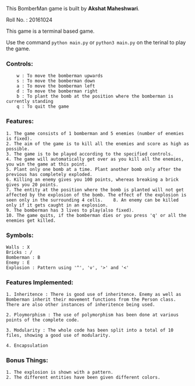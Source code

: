 This BomberMan game is built by **Akshat Maheshwari**.

Roll No. : 20161024

This game is a terminal based game.

Use the command ```python main.py``` or ```python3 main.py``` on the terinal to play the game.

### Controls:
```
	w : To move the bomberman upwards
	s : To move the bomberman down
	a : To move the bomberman left
	d : To move the bomberman right
	b : To plant the bomb at the position where the bomberman is currently standing
	q : To quit the game
```

### Features:
	1. The game consists of 1 bomberman and 5 enemies (number of enemies is fixed).
	2. The aim of the game is to kill all the enemies and score as high as possible.
	3. The game is to be played according to the specified controls.
	4. The game will automatically get over as you kill all the enemies, you win the game at this point.
	5. Plant only one bomb at a time. Plant another bomb only after the previous has completely exploded.
	6. Killing an enemy gives you 100 points, whereas breaking a brick gives you 20 points.
	7. The entity at the position where the bomb is planted will not get affected by the explosion of the bomb. The effect of the explosion is seen only in the surrounding 4 cells.	8. An enemy can be killed only if it gets caught in an explosion.
	9. The bomberman has 3 lives to play(also fixed).
	10. The game quits, if the bomberman dies or you press 'q' or all the enemies get killed.

### Symbols:
	Walls : X
	Bricks : /
	Bomberman : B
	Enemy : E
	Explosion : Pattern using '^', 'v', '>' and '<'

### Features Implemented:
	1. Inheritence : There is good use of inheritence. Enemy as well as Bomberman inherit their movement functions from the Person class. There are also other instances of inheritence being used.

	2. Ploymorphism : The use of polymorphism has been done at various points of the complete code.

	3. Modularity : The whole code has been split into a total of 10 files, showing a good use of modularity.

	4. Encapsulation

### Bonus Things:
	1. The explosion is shown with a pattern.
	2. The different entities have been given different colors.
